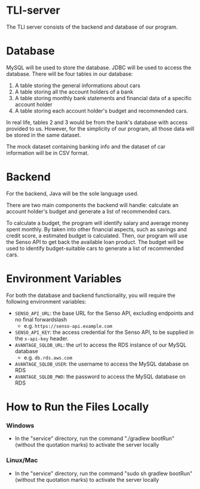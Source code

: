# TLI-server

The TLI server consists of the backend and database of our program. 

# Database
MySQL will be used to store the database. JDBC will be used to access the database. There will be four tables in our database:
1. A table storing the general informations about cars
2. A table storing all the account holders of a bank
3. A table storing monthly bank statements and financial data of a specific account holder
4. A table storing each account holder's budget and recommended cars. 

In real life, tables 2 and 3 would be from the bank's database with access provided to us. However, for the simplicity of our program, all those data will be stored in the same dataset. 

The mock dataset containing banking info and the dataset of car information will be in CSV format. 

# Backend

For the backend, Java will be the sole language used. 

There are two main components the backend will handle: calculate an account holder's budget and generate a list of recommended cars. 

To calculate a budget, the program will identify salary and average money spent monthly. By taken into other financial aspects, such as savings and credit score, a estimated budget is calculated. Then, our program will use the Senso API to get back the available loan product. The budget will be used to identify budget-suitable cars to generate a list of recommended cars.

# Environment Variables

For both the database and backend functionality, you will require the following environment variables:

* `SENSO_API_URL`: the base URL for the Senso API, excluding endpoints and no final forwardslash
  * e.g. `https://senso-api.example.com`
* `SENSO_API_KEY`: the access credential for the Senso API, to be supplied in the
`x-api-key` header.
* `AVANTAGE_SQLDB_URL`: the url to access the RDS instance of our MySQL database
  * e.g. `db.rds.aws.com`
* `AVANTAGE_SQLDB_USER`: the username to access the MySQL database on RDS
* `AVANTAGE_SQLDB_PWD`: the password to access the MySQL database on RDS

# How to Run the Files Locally

### Windows
- In the "service" directory, run the command "./gradlew bootRun" (without the quotation marks) to activate the server locally

### Linux/Mac
- In the "service" directory, run the command "sudo sh gradlew bootRun" (without the quotation marks) to activate the server locally

